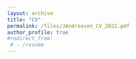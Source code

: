 ```yaml
---
layout: archive
title: "CV"
permalink: /files/JAndreasen_CV_2022.pdf
author_profile: true
#redirect_from:
 # - /resume
---
```



